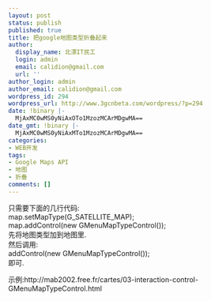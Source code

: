 ```yaml
---
layout: post
status: publish
published: true
title: 把google地图类型折叠起来
author:
  display_name: 北漂IT民工
  login: admin
  email: calidion@gmail.com
  url: ''
author_login: admin
author_email: calidion@gmail.com
wordpress_id: 294
wordpress_url: http://www.3gcnbeta.com/wordpress/?p=294
date: !binary |-
  MjAxMC0wMS0yNiAxOTo1MzozMCArMDgwMA==
date_gmt: !binary |-
  MjAxMC0wMS0yNiAxMTo1MzozMCArMDgwMA==
categories:
- WEB开发
tags:
- Google Maps API
- 地图
- 折叠
comments: []
---
```

<p>只需要下面的几行代码:<br />
map.setMapType(G_SATELLITE_MAP);<br />
map.addControl(new GMenuMapTypeControl());<br />
先将地图类型加到地图里.<br />
然后调用:<br />
addControl(new GMenuMapTypeControl());<br />
即可.</p>
<p>示例:http://mab2002.free.fr/cartes/03-interaction-control-GMenuMapTypeControl.html</p>
